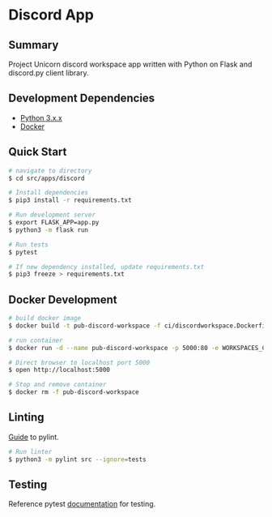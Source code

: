 # Discord App
## Summary 
Project Unicorn discord workspace app written with Python on Flask and discord.py client library.

## Development Dependencies
- [Python 3.x.x](https://www.python.org/downloads/)
- [Docker](https://docs.docker.com/desktop/#download-and-install)

## Quick Start
```bash
# navigate to directory
$ cd src/apps/discord

# Install dependencies
$ pip3 install -r requirements.txt

# Run development server
$ export FLASK_APP=app.py
$ python3 -m flask run

# Run tests
$ pytest

# If new dependency installed, update requirements.txt
$ pip3 freeze > requirements.txt
```

## Docker Development

```bash
# build docker image
$ docker build -t pub-discord-workspace -f ci/discordworkspace.Dockerfile .

# run container
$ docker run -d --name pub-discord-workspace -p 5000:80 -e WORKSPACES_CONNECTION_STRING=localconnectionstring -e DISCORD_BOT_TOKEN=yourlocaldiscordbottoken DISCORD_CLIENT_ID=discordclientid -e APP_URL=https://projectunicorn.net -e APP_ENV=development pub-discord-workspace

# Direct browser to localhost port 5000
$ open http://localhost:5000

# Stop and remove container
$ docker rm -f pub-discord-workspace
```

## Linting
[Guide](https://docs.pylint.org/en/1.6.0/tutorial.html) to pylint.

```bash
# Run linter
$ python3 -m pylint src --ignore=tests
```

## Testing
Reference pytest [documentation](https://docs.pytest.org/en/5.4.3/index.html) for testing.

